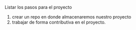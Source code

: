 Listar los pasos para el proyecto
1. crear un repo en donde almacenaremos nuestro proyecto 
2. trabajar de forma contributiva en el proyecto.